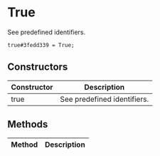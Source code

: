 # True
See predefined identifiers.

```
true#3fedd339 = True;
```

## Constructors
| Constructor | Description |
| ---- | ----------- |
| true | See predefined identifiers. |


## Methods
| Method | Description |
| ---- | ----------- |


